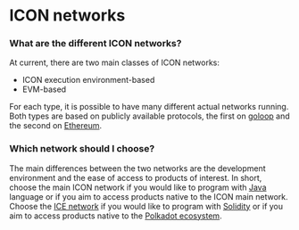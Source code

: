 # ICON networks

### What are the different ICON networks?

At current, there are two main classes of ICON networks:

* ICON execution environment-based
* EVM-based

For each type, it is possible to have many different actual networks running. Both types are based on publicly available protocols, the first on [goloop](../../concepts/computational-utilities/goloop/) and the second on [Ethereum](https://ethereum.org/en/).

### Which network should I choose?

The main differences between the two networks are the development environment and the ease of access to products of interest. In short, choose the main ICON network if you would like to program with [Java](https://en.wikipedia.org/wiki/Java\_\(programming\_language\)) language or if you aim to access products native to the ICON main network. Choose the [ICE network](https://icenetwork.io/) if you would like to program with [Solidity](https://en.wikipedia.org/wiki/Solidity) or if you aim to access products native to the [Polkadot ecosystem](https://polkadot.network/).

